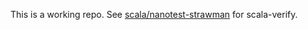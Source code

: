 This is a working repo.
See [scala/nanotest-strawman](https://github.com/scala/nanotest-strawman) for scala-verify.
